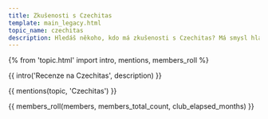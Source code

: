 ```yaml
---
title: Zkušenosti s Czechitas
template: main_legacy.html
topic_name: czechitas
description: Hledáš někoho, kdo má zkušenosti s Czechitas? Má smysl hlásit se na jejich kurzy? Vyplatí se datová akademie?
---
```

{% from 'topic.html' import intro, mentions, members_roll %}

{{ intro('Recenze na Czechitas', description) }}

{{ mentions(topic, 'Czechitas') }}

{{ members_roll(members, members_total_count, club_elapsed_months) }}
